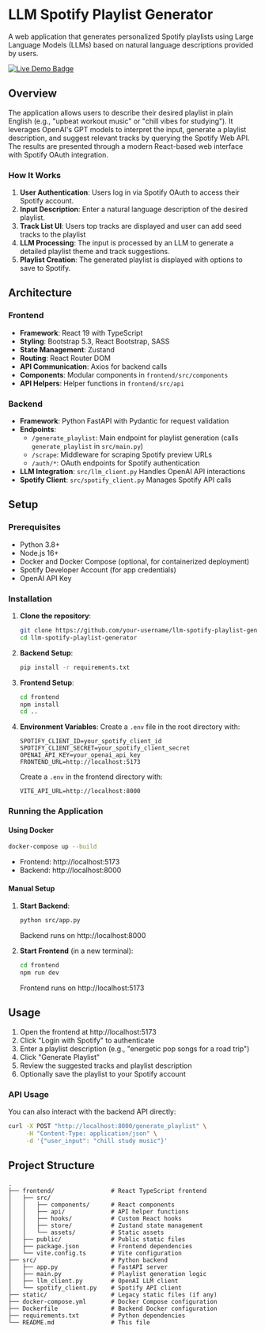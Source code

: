 # LLM Spotify Playlist Generator

A web application that generates personalized Spotify playlists using Large Language Models (LLMs) based on natural language descriptions provided by users.

<a href="https://frontend-production-b573.up.railway.app/" target="_blank">
  <img src="https://img.shields.io/badge/Live%20Demo-Railway-red?style=flat-square&logo=netlify&logoSize=auto" alt="Live Demo Badge"  class="border-none">
</a>

## Overview

The application allows users to describe their desired playlist in plain English (e.g., "upbeat workout music" or "chill vibes for studying"). It leverages OpenAI's GPT models to interpret the input, generate a playlist description, and suggest relevant tracks by querying the Spotify Web API. The results are presented through a modern React-based web interface with Spotify OAuth integration.

### How It Works

1. **User Authentication**: Users log in via Spotify OAuth to access their Spotify account.
2. **Input Description**: Enter a natural language description of the desired playlist.
3. **Track List UI**: Users top tracks are displayed and user can add seed tracks to the playlist
4. **LLM Processing**: The input is processed by an LLM to generate a detailed playlist theme and track suggestions.
5. **Playlist Creation**: The generated playlist is displayed with options to save to Spotify.

## Architecture

### Frontend

- **Framework**: React 19 with TypeScript
- **Styling**: Bootstrap 5.3, React Bootstrap, SASS
- **State Management**: Zustand
- **Routing**: React Router DOM
- **API Communication**: Axios for backend calls
- **Components**: Modular components in `frontend/src/components`
- **API Helpers**: Helper functions in `frontend/src/api`

### Backend

- **Framework**: Python FastAPI with Pydantic for request validation
- **Endpoints**:
  - `/generate_playlist`: Main endpoint for playlist generation (calls `generate_playlist` in `src/main.py`)
  - `/scrape`: Middleware for scraping Spotify preview URLs
  - `/auth/*`: OAuth endpoints for Spotify authentication
- **LLM Integration**: `src/llm_client.py` Handles OpenAI API interactions
- **Spotify Client**: `src/spotify_client.py` Manages Spotify API calls

## Setup

### Prerequisites

- Python 3.8+
- Node.js 16+
- Docker and Docker Compose (optional, for containerized deployment)
- Spotify Developer Account (for app credentials)
- OpenAI API Key

### Installation

1. **Clone the repository**:

   ```bash
   git clone https://github.com/your-username/llm-spotify-playlist-generator.git
   cd llm-spotify-playlist-generator
   ```

2. **Backend Setup**:

   ```bash
   pip install -r requirements.txt
   ```

3. **Frontend Setup**:

   ```bash
   cd frontend
   npm install
   cd ..
   ```

4. **Environment Variables**:
   Create a `.env` file in the root directory with:
   ```
   SPOTIFY_CLIENT_ID=your_spotify_client_id
   SPOTIFY_CLIENT_SECRET=your_spotify_client_secret
   OPENAI_API_KEY=your_openai_api_key
   FRONTEND_URL=http://localhost:5173
   ```
   Create a `.env` in the frontend directory with:
   ```
   VITE_API_URL=http://localhost:8000
   ```

### Running the Application

#### Using Docker

```bash
docker-compose up --build
```

- Frontend: http://localhost:5173
- Backend: http://localhost:8000

#### Manual Setup

1. **Start Backend**:

   ```bash
   python src/app.py
   ```

   Backend runs on http://localhost:8000

2. **Start Frontend** (in a new terminal):
   ```bash
   cd frontend
   npm run dev
   ```
   Frontend runs on http://localhost:5173

## Usage

1. Open the frontend at http://localhost:5173
2. Click "Login with Spotify" to authenticate
3. Enter a playlist description (e.g., "energetic pop songs for a road trip")
4. Click "Generate Playlist"
5. Review the suggested tracks and playlist description
6. Optionally save the playlist to your Spotify account

### API Usage

You can also interact with the backend API directly:

```bash
curl -X POST "http://localhost:8000/generate_playlist" \
     -H "Content-Type: application/json" \
     -d '{"user_input": "chill study music"}'
```

## Project Structure

```
.
├── frontend/                # React TypeScript frontend
│   ├── src/
│   │   ├── components/      # React components
│   │   ├── api/             # API helper functions
│   │   ├── hooks/           # Custom React hooks
│   │   ├── store/           # Zustand state management
│   │   └── assets/          # Static assets
│   ├── public/              # Public static files
│   ├── package.json         # Frontend dependencies
│   └── vite.config.ts       # Vite configuration
├── src/                     # Python backend
│   ├── app.py               # FastAPI server
│   ├── main.py              # Playlist generation logic
│   ├── llm_client.py        # OpenAI LLM client
│   └── spotify_client.py    # Spotify API client
├── static/                  # Legacy static files (if any)
├── docker-compose.yml       # Docker Compose configuration
├── Dockerfile               # Backend Docker configuration
├── requirements.txt         # Python dependencies
└── README.md                # This file
```
